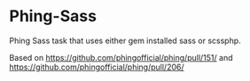# Phing-Sass
Phing Sass task that uses either gem installed sass or scssphp.

Based on https://github.com/phingofficial/phing/pull/151/ and https://github.com/phingofficial/phing/pull/206/
